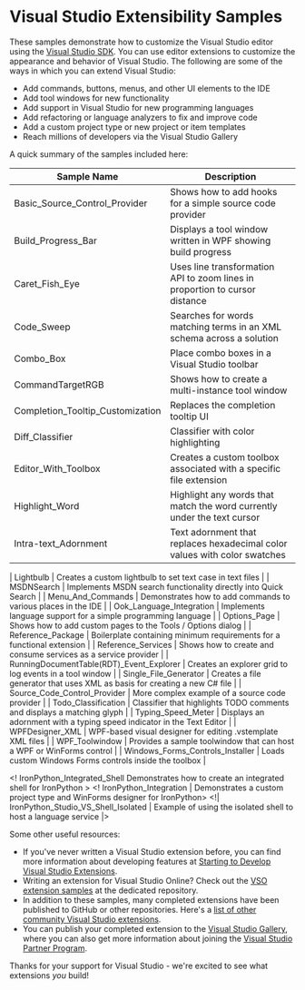 # Visual Studio Extensibility Samples
These samples demonstrate how to customize the Visual Studio editor using the 
[Visual Studio SDK](https://msdn.microsoft.com/en-us/library/bb166441.aspx). You 
can use editor extensions to customize the appearance and behavior of Visual 
Studio. The following are some of the ways in which you can extend Visual Studio: 

* Add commands, buttons, menus, and other UI elements to the IDE
* Add tool windows for new functionality
* Add support in Visual Studio for new programming languages
* Add refactoring or language analyzers to fix and improve code
* Add a custom project type or new project or item templates
* Reach millions of developers via the Visual Studio Gallery

A quick summary of the samples included here:

|                              Sample Name | Description                                                                 |
| ---------------------------------------- | --------------------------------------------------------------------------- |
|            Basic_Source_Control_Provider | Shows how to add hooks for a simple source code provider                    |  
|                       Build_Progress_Bar | Displays a tool window written in WPF showing build progress                |
|                           Caret_Fish_Eye | Uses line transformation API to zoom lines in proportion to cursor distance |
|                               Code_Sweep | Searches for words matching terms in an XML schema across a solution        |
|                                Combo_Box | Place combo boxes in a Visual Studio toolbar                                |
|                         CommandTargetRGB | Shows how to create a multi-instance tool window                            |
|         Completion_Tooltip_Customization | Replaces the completion tooltip UI                                          |
|                          Diff_Classifier | Classifier with color highlighting                                          |
|                      Editor_With_Toolbox | Creates a custom toolbox associated with a specific file extension          |
|                           Highlight_Word | Highlight any words that match the word currently under the text cursor     |
|                     Intra-text_Adornment | Text adornment that replaces hexadecimal color values with color swatches   |

|                                Lightbulb | Creates a custom lightbulb to set text case in text files                   |
|                               MSDNSearch | Implements MSDN search functionality directly into Quick Search             |
|                        Menu_And_Commands | Demonstrates how to add commands to various places in the IDE               |
|                 Ook_Language_Integration | Implements language support for a simple programming language               |
|                             Options_Page | Shows how to add custom pages to the Tools / Options dialog                 |
|                        Reference_Package | Boilerplate containing minimum requirements for a functional extension      |
|                       Reference_Services | Shows how to create and consume services as a service provider              |
| RunningDocumentTable(RDT)_Event_Explorer | Creates an explorer grid to log events in a tool window                     |
|                    Single_File_Generator | Creates a file generator that uses XML as basis for creating a new C# file  |
|             Source_Code_Control_Provider | More complex example of a source code provider                              |
|                      Todo_Classification | Classifier that highlights TODO comments and displays a matching glyph      |
|                       Typing_Speed_Meter | Displays an adornment with a typing speed indicator in the Text Editor      |
|                          WPFDesigner_XML | WPF-based visual designer for editing .vstemplate XML files                 |
|                           WPF_Toolwindow | Provides a sample toolwindow that can host a WPF or WinForms control        |
|         Windows_Forms_Controls_Installer | Loads custom Windows Forms controls inside the toolbox                      |

<!           IronPython_Integrated_Shell Demonstrates how to create an integrated shell for IronPython  >
<!           IronPython_Integration | Demonstrates a custom project type and WinForms designer for IronPython>
<!|              IronPython_Studio_VS_Shell_Isolated | Example of using the isolated shell to host a language service |>

Some other useful resources:

* If you've never written a Visual Studio extension before, you can find more 
information about developing features at 
[Starting to Develop Visual Studio Extensions](https://msdn.microsoft.com/en-us/library/bb166030.aspx).
* Writing an extension for Visual Studio Online? Check out the 
[VSO extension samples](https://github.com/Microsoft/vso-extension-samples) at 
the dedicated repository.  
* In addition to these samples, many completed extensions have been published to 
GitHub or other repositories. Here's a [list of other community Visual Studio 
extensions](http://microsoft.github.io/extendvs/).
* You can publish your completed extension to the 
[Visual Studio Gallery](http://visualstudiogallery.com), where you can also get
more information about joining the [Visual Studio Partner Program](https://vsipprogram.com/).  

Thanks for your support for Visual Studio - we're excited to see what extensions
*you* build!
